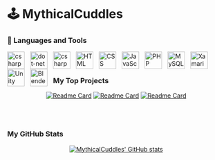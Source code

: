 # 🕹️ MythicalCuddles


### 🧰 Languages and Tools

<img align="left" alt="csharp" width="40px" style="padding-right:10px;"  src="https://cdn.jsdelivr.net/gh/devicons/devicon/icons/csharp/csharp-original.svg" />
<img align="left" alt="dot-net" width="40px" style="padding-right:10px;"  src="https://cdn.jsdelivr.net/gh/devicons/devicon/icons/dot-net/dot-net-plain-wordmark.svg" />
<img align="left" alt="csharp" width="40px" style="padding-right:10px;"  src="https://cdn.jsdelivr.net/gh/devicons/devicon/icons/markdown/markdown-original.svg" />
<img align="left" alt="HTML" width="40px" style="padding-right:10px;" src="https://cdn.jsdelivr.net/gh/devicons/devicon/icons/html5/html5-plain.svg" />
<img align="left" alt="CSS" width="40px" style="padding-right:10px;" src="https://cdn.jsdelivr.net/gh/devicons/devicon/icons/css3/css3-plain.svg" />
<img align="left" alt="JavaScript" width="40px" style="padding-right:10px;" src="https://cdn.jsdelivr.net/gh/devicons/devicon/icons/javascript/javascript-plain.svg" />
<img align="left" alt="PHP" width="40px" style="padding-right:10px;" src="https://cdn.jsdelivr.net/gh/devicons/devicon/icons/php/php-original.svg" />
<img align="left" alt="MySQL" width="40px" style="padding-right:10px;" src="https://cdn.jsdelivr.net/gh/devicons/devicon/icons/mysql/mysql-original-wordmark.svg" />
<img align="left" alt="Xamarin" width="40px" style="padding-right:10px;" src="https://cdn.jsdelivr.net/gh/devicons/devicon/icons/xamarin/xamarin-original.svg" />
<img align="left" alt="Unity" width="40px" style="padding-right:10px;" src="https://cdn.jsdelivr.net/gh/devicons/devicon/icons/unity/unity-original.svg" />
<img align="left" alt="Blender" width="40px" style="padding-right:10px;" src="https://cdn.jsdelivr.net/gh/devicons/devicon/icons/blender/blender-original.svg" />

<br>

# 

### My Top Projects
<div style="text-align: center;">

[![Readme Card](https://github-readme-stats.vercel.app/api/pin/?username=mythicalcuddles&repo=DiscordBot&show_owner=true&theme=buefy)](https://github.com/MythicalCuddles/DiscordBot)
[![Readme Card](https://github-readme-stats.vercel.app/api/pin/?username=mythicalcuddles&repo=DiscordBot-Web&show_owner=true&theme=buefy)](https://github.com/MythicalCuddles/DiscordBot-Web)
[![Readme Card](https://github-readme-stats.vercel.app/api/pin/?username=mythicalcuddles&repo=Book-Loaning-System&show_owner=true&theme=buefy)](https://github.com/MythicalCuddles/Book-Loaning-System)

</div>
<br />

#

### My GitHub Stats
<div style="text-align: center;">

[![MythicalCuddles' GitHub stats](https://github-readme-stats.vercel.app/api?username=mythicalcuddles&show_icons=true&theme=buefy)](https://github.com/anuraghazra/github-readme-stats)

</div>
